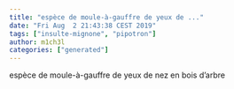 ```yaml
---
title: "espèce de moule-à-gauffre de yeux de ..."
date: "Fri Aug  2 21:43:38 CEST 2019"
tags: ["insulte-mignone", "pipotron"]
author: m1ch3l
categories: ["generated"]
---
```


espèce de moule-à-gauffre de yeux de nez en bois d’arbre
